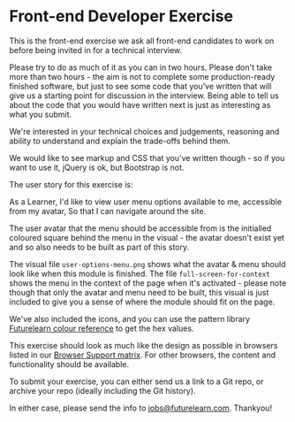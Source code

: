 Front-end Developer Exercise
============================

This is the front-end exercise we ask all front-end candidates to work on before being invited in for a technical interview.

Please try to do as much of it as you can in two hours. Please don't take more than two hours - the aim is not to complete some production-ready finished software, but just to see some code that you've written that will give us a starting point for discussion in the interview. Being able to tell us about the code that you would have written next is just as interesting as what you submit.

We're interested in your technical choices and judgements, reasoning and ability to understand and explain the trade-offs behind them.

We would like to see markup and CSS that you've written though - so if you want to use it, jQuery is ok, but Bootstrap is not.

The user story for this exercise is:

As a Learner,
I'd like to view user menu options available to me, accessible from my avatar,
So that I can navigate around the site.

The user avatar that the menu should be accessible from is the initialled coloured square behind the menu in the visual - the avatar doesn't exist yet and so also needs to be built as part of this story.

The visual file `user-options-menu.png` shows what the avatar & menu should look like when this module is finished.
The file `full-screen-for-context` shows the menu in the context of the page when it's activated - please note though that only the avatar and menu need to be built, this visual is just included to give you a sense of where the module should fit on the page.

We've also included the icons, and you can use the pattern library [Futurelearn colour reference](https://www.futurelearn.com/pattern-library/core-patterns#colours) to get the hex values.

This exercise should look as much like the design as possible in browsers listed in our [Browser Support matrix](https://about.futurelearn.com/browser-support/). For other browsers, the content and functionality should be available.

To submit your exercise, you can either send us a link to a Git repo, or archive your repo (ideally including the Git history).

In either case, please send the info to [jobs@futurelearn.com](mailto:jobs@futurelearn.com). Thankyou!
